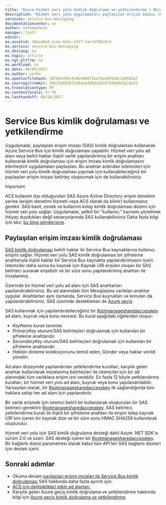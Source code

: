 ```yaml
---
title: "Azure hizmet veri yolu kimlik doğrulama ve yetkilendirme | Microsoft Docs"
description: "Hizmet veri yolu uygulamaları paylaşılan erişim imzası (SAS) kimlik doğrulaması ile kimlik doğrulaması."
services: service-bus-messaging
documentationcenter: na
author: sethmanheim
manager: timlt
editor: 
ms.assetid: 18bad0ed-1cee-4a5c-a377-facc4785c8c9
ms.service: service-bus-messaging
ms.devlang: na
ms.topic: article
ms.tgt_pltfrm: na
ms.workload: na
ms.date: 08/09/2017
ms.author: sethm
ms.openlocfilehash: 28fb41499c919e5006f1be7daa97610c2a0583af
ms.sourcegitcommit: 50e23e8d3b1148ae2d36dad3167936b4e52c8a23
ms.translationtype: MT
ms.contentlocale: tr-TR
ms.lasthandoff: 08/18/2017
---
```

# <a name="service-bus-authentication-and-authorization"></a>Service Bus kimlik doğrulaması ve yetkilendirme

Uygulamalar, paylaşılan erişim imzası (SAS) kimlik doğrulaması kullanarak Azure Service Bus için kimlik doğrulaması yapabilir. Hizmet veri yolu ad alanı veya belirli haklar ilişkili varlık yapılandırılmış bir erişim anahtarı kullanarak kimlik doğrulaması için erişim imzası kimlik doğrulamasını etkinleştirir uygulamaları paylaşılan. Bu anahtar ardından istemcileri için hizmet veri yolu kimlik doğrulaması yapmak için kullanabileceğiniz bir paylaşılan erişim imzası belirteç oluşturmak için de kullanabilirsiniz.

> [!IMPORTANT]
> ACS kullanım dışı olduğundan SAS Azure Active Directory erişim denetimi yerine (erişim denetimi hizmeti veya ACS olarak da bilinir) kullanmanız gerekir. SAS basit, esnek ve kullanımı kolay kimlik doğrulaması düzeni için hizmet veri yolu sağlar. Uygulamalar, yetkili bir "kullanıcı." kavramı yönetmek ihtiyaç duydukları değil senaryolarında SAS kullanabilirsiniz Daha fazla bilgi için bkz: [bu blog gönderisine](https://blogs.msdn.microsoft.com/servicebus/2017/06/01/upcoming-changes-to-acs-enabled-namespaces/).

## <a name="shared-access-signature-authentication"></a>Paylaşılan erişim imzası kimlik doğrulaması

[SAS kimlik doğrulaması](service-bus-sas.md) belirli haklar ile Service Bus kaynaklarına kullanıcı erişimi sağlar. Hizmet veri yolu SAS kimlik doğrulaması bir şifreleme anahtarıyla ilişkili haklar bir Service Bus kaynakta yapılandırılmasını içerir. İstemciler daha sonra bu kaynak için Kaynak URI erişilen oluşan bir SAS belirteci sunarak erişebilir ve bir süre sonu yapılandırılmış anahtarı ile imzalanmış.

Üzerinde bir hizmet veri yolu ad alanı için SAS anahtarları yapılandırabilirsiniz. Bu ad alanındaki tüm Mesajlaşma varlıkları anahtar uygular. Anahtarları aynı zamanda, Service Bus kuyrukları ve konuları da yapılandırabilirsiniz. SAS üzerinde desteklenen de [Azure geçiş](../service-bus-relay/relay-authentication-and-authorization.md).

SAS kullanmak için yapılandırabileceğiniz bir [Rootmanagesharedaccesskey](/dotnet/api/microsoft.servicebus.messaging.sharedaccessauthorizationrule) ad alanı, kuyruk veya konu nesnesi. Bu kural aşağıdaki öğelerden oluşur:

* *KeyName* kuralı tanımlar.
* *PrimaryKey* oturum/SAS belirteçleri doğrulamak için kullanılan bir şifreleme anahtarıdır.
* *SecondaryKey* oturum/SAS belirteçleri doğrulamak için kullanılan bir şifreleme anahtarıdır.
* *Hakları* dinleme koleksiyonunu temsil eden, Gönder veya haklar verildi yönetin.

Ad alanı düzeyinde yapılandırılan yetkilendirme kuralları, karşılık gelen anahtar kullanılarak imzalanmış belirteçleri ile istemciler için bir ad alanındaki tüm varlıklara erişim izni verebilir. En fazla 12 böyle yetkilendirme kuralları, bir hizmet veri yolu ad alanı, kuyruk veya konu yapılandırılabilir. Varsayılan olarak, bir [Rootmanagesharedaccesskey](/dotnet/api/microsoft.servicebus.messaging.sharedaccessauthorizationrule) ilk sağlandığında tüm haklara sahip her ad alanı için yapılandırılır.

Bir varlık erişmek için istemci belirli bir kullanılarak oluşturulan bir SAS belirteci gerektirir [Rootmanagesharedaccesskey](/dotnet/api/microsoft.servicebus.messaging.sharedaccessauthorizationrule). SAS belirteci, yetkilendirme kuralı ile ilişkili bir şifreleme anahtarı ile erişim talep kaynak URI'sini içeren bir kaynak dize ve bir süre sonu HMAC SHA256 kullanılarak oluşturulur.

Hizmet veri yolu için SAS kimlik doğrulama desteği dahil Azure .NET SDK'sı sürüm 2.0 ve üzeri. SAS desteği içeren bir [Rootmanagesharedaccesskey](https://docs.microsoft.com/dotnet/api/microsoft.servicebus.messaging.sharedaccessauthorizationrule). Bir bağlantı dizesi parametresi olarak kabul tüm API'leri SAS bağlantı dizeleri için destek içerir.

## <a name="next-steps"></a>Sonraki adımlar

- Okuma devam [paylaşılan erişim imzaları ile Service Bus kimlik doğrulaması](service-bus-sas.md) SAS hakkında daha fazla ayrıntı için.
- [ACS için değişiklikleri etkin ad alanları.](https://blogs.msdn.microsoft.com/servicebus/2017/06/01/upcoming-changes-to-acs-enabled-namespaces/)
- Karşılık gelen Azure geçiş kimlik doğrulama ve yetkilendirme hakkında bilgi için [Azure geçiş kimlik doğrulama ve yetkilendirme](../service-bus-relay/relay-authentication-and-authorization.md). 

